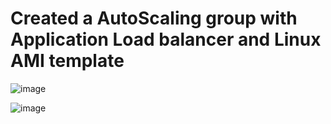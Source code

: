 # Created a AutoScaling group with Application Load balancer and Linux AMI template

![image](https://user-images.githubusercontent.com/30929584/158882246-632ecbf9-804f-45a9-bd65-55b7578a891b.png)

![image](https://user-images.githubusercontent.com/30929584/158882354-5924963a-bd66-44b7-8903-ac251c9b4dd6.png)
